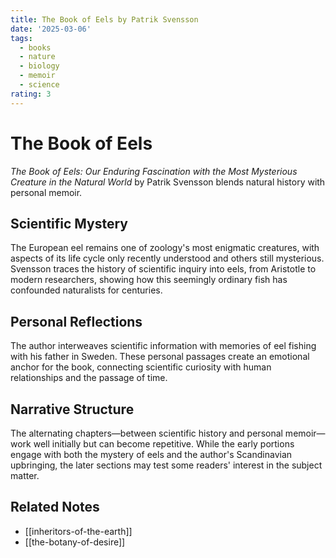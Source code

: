 ```yaml
---
title: The Book of Eels by Patrik Svensson
date: '2025-03-06'
tags:
  - books
  - nature
  - biology
  - memoir
  - science
rating: 3
---
```


# The Book of Eels

*The Book of Eels: Our Enduring Fascination with the Most Mysterious Creature in the Natural World* by Patrik Svensson blends natural history with personal memoir.

## Scientific Mystery

The European eel remains one of zoology's most enigmatic creatures, with aspects of its life cycle only recently understood and others still mysterious. Svensson traces the history of scientific inquiry into eels, from Aristotle to modern researchers, showing how this seemingly ordinary fish has confounded naturalists for centuries.

## Personal Reflections

The author interweaves scientific information with memories of eel fishing with his father in Sweden. These personal passages create an emotional anchor for the book, connecting scientific curiosity with human relationships and the passage of time.

## Narrative Structure

The alternating chapters—between scientific history and personal memoir—work well initially but can become repetitive. While the early portions engage with both the mystery of eels and the author's Scandinavian upbringing, the later sections may test some readers' interest in the subject matter.

## Related Notes

- [[inheritors-of-the-earth]]
- [[the-botany-of-desire]]
